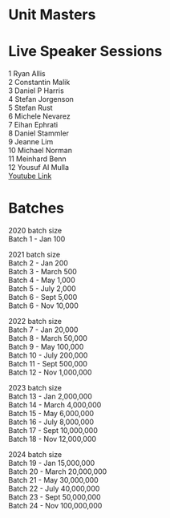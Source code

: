 # Unit Masters


# Live Speaker Sessions
1 Ryan Allis  
2 Constantin Malik   
3 Daniel P Harris  
4 Stefan Jorgenson  
5 Stefan Rust  
6 Michele Nevarez  
7 Eihan Ephrati  
8 Daniel Stammler  
9 Jeanne Lim  
10 Michael Norman  
11 Meinhard Benn  
12 Yousuf Al Mulla  
[Youtube Link](https://www.youtube.com/unitglobal/videos)
  
  
  
# Batches  
2020 batch size<br>
Batch 1 - Jan  100<br>

2021 batch size<br>
Batch 2 - Jan  200<br>
Batch 3 - March 500<br>
Batch 4 - May 1,000<br>
Batch 5 - July 2,000<br>
Batch 6 - Sept 5,000<br>
Batch 6 - Nov 10,000<br>

2022 batch size<br>
Batch 7 - Jan 20,000<br>
Batch 8 - March 50,000<br>
Batch 9 - May 100,000<br>
Batch 10 - July 200,000<br>
Batch 11 - Sept 500,000<br>
Batch 12 - Nov 1,000,000<br>

2023 batch size<br>
Batch 13 - Jan 2,000,000<br>
Batch 14 - March 4,000,000<br>
Batch 15 - May 6,000,000<br>
Batch 16 - July 8,000,000<br>
Batch 17 - Sept 10,000,000<br>
Batch 18 - Nov 12,000,000<br>

2024 batch size<br>
Batch 19 - Jan 15,000,000<br>
Batch 20 - March 20,000,000<br>
Batch 21 - May 30,000,000<br>
Batch 22 - July 40,000,000<br>
Batch 23 - Sept 50,000,000<br>
Batch 24 - Nov 100,000,000
